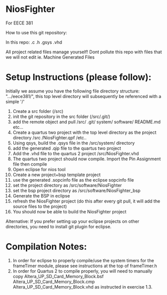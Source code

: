 NiosFighter
===========

For EECE 381

How to use this git repository:

In this repo:
.c 
.h 
.gsys 
.vhd

All project related files manage yourself! Dont pollute this repo with files that we will not edit
ie. Machine Generated Files 

Setup Instructions (please follow):
===================================

Initially we assume you have the following file directory structure:
".../eece381/", this top level directory will subsequently be referenced with a simple '/'

1. Create a src folder (/src)
2. init the git repository in the src folder (/src/.git/)
3. add the remote object and pull
	/src/
		.git/
		system/
		software/
		README.md
		etc...
4. Create a quartus two project with the top level directory as the project directory
	/src
	/NiosFighter.qpf
	/etc..
5. Using qsys, build the .qsys file in the /src/system/ directory
6. add the generated .qip file to the quartus two project
7. Add the .vhd file to the quartus 2 project /src/NiosFighter.vhd
8. The quartus two project should now compile. Import the Pin Assignment file then compile
9. Open eclipse for nios tool
10. Create a new project+bsp template project
11. use the generated .sopcinfo file as the eclipse sopcinfo file
12. set the project directory as /src/software/NiosFighter
13. set the bsp project directory as /src/software/NiosFighter_bsp
14. Generate the BSP in eclipse
15. refresh the NiosFighter project (do this after every git pull, it will add the source files to the project)
16. You should now be able to build the NiosFighter project

Alternative: If you prefer setting up your eclipse projects on other directories, you need to install git plugin for eclipse.

Compilation Notes:
==================
1. In order for eclipse to properly compile/use the system timers for the frameTimer module, please see
	instructions at the top of frameTimer.h
2. In order for Quartus 2 to compile properly, you will need to manually copy
Altera_UP_SD_Card_Memory_Block.bsf
Altera_UP_SD_Card_Memory_Block.cmp
Altera_UP_SD_Card_Memory_Block.vhd
as instructed in exercise 1.3.
